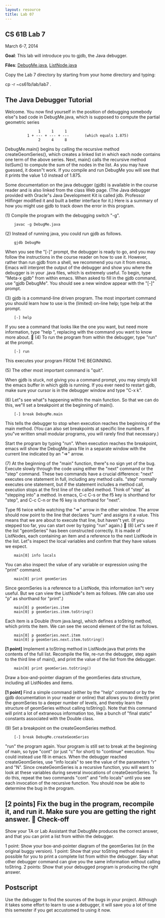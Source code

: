 ```yaml
---
layout: resource
title: Lab 07
---
```

CS 61B  Lab 7
-------------
March 6-7, 2014

**Goal**:  This lab will introduce you to gjdb, the Java debugger.

**Files**: <a href="DebugMe.java">DebugMe.java</a>, <a href="ListNode.java">ListNode.java</a>

Copy the Lab 7 directory by starting from your home directory and typing:

  cp -r ~cs61b/lab/lab7 .

The Java Debugger Tutorial
--------------------------
Welcome.  You now find yourself in the position of debugging somebody else"s
bad code in DebugMe.java, which is supposed to compute the partial geometric
series

                   1     1     1
              1 + --- + --- + ---       (which equals 1.875)
                   2     4     8

DebugMe.main() begins by calling the recursive method createGeomSeries(), which
creates a linked list in which each node contains one term of the above series.
Next, main() calls the recursive method listSum() to compute the sum of the
nodes in the list.  As you may have guessed, it doesn"t work.  If you compile
and run DebugMe you will see that it prints the value 1.0 instead of 1.875.

Some documentation on the java debugger (gjdb) is available in the course
reader and is also linked from the class Web page.  (The Java debugger provided
with Oracle"s Java Development Kit is called jdb.  Professor Hilfinger modified
it and built a better interface for it.)  Here is a summary of how you might
use gjdb to track down the error in this program.

(1)  Compile the program with the debugging switch "-g".

        javac -g DebugMe.java

(2)  Instead of running java, you could run gjdb as follows.

        gjdb DebugMe

When you see the "[-]" prompt, the debugger is ready to go, and you may
follow the instructions in the course reader on how to use it.  However, rather
than run gjdb from a shell, we recommend you run it from emacs.  Emacs will
interpret the output of the debugger and show you where the debugger is in your
.java files, which is extremely useful.  To begin, type "Meta-x gjdb" from
within emacs.  When asked to fill in the gjdb command, use "gjdb DebugMe".  You
should see a new window appear with the "[-]" prompt.

(3)  gjdb is a command-line driven program.  The most important command you
should learn how to use is the (limited) on-line help; type help at the prompt.

        [-] help

If you see a command that looks like the one you want, but need more
information, type "help <command>", replacing <command> with the command you
want to know more about.

(4)  To run the program from within the debugger, type "run" at the prompt.

        [-] run

This executes your program FROM THE BEGINNING.

(5)  The other most important command is "quit".

When gjdb is stuck, not giving you a command prompt, you may simply kill the
emacs buffer in which gjdb is running.  If you ever need to restart gjdb, make
sure your cursor is in the debugger window and type "C-x k".

(6)  Let"s see what"s happening within the main function.  So that we can do
this, we"ll set a breakpoint at the beginning of main().

        [-] break DebugMe.main

This tells the debugger to stop when execution reaches the beginning of the
main method.  (You can also set breakpoints at specific line numbers.  If
you"ve written small modular programs, you will rarely find that necessary.)

Start the program by typing "run".  When execution reaches the breakpoint,
emacs will show the DebugMe.java file in a separate window with the current
line indicated by an "=>" arrow.

(7)  At the beginning of the "main" function, there"s no sign yet of the bug.
Execute slowly through the code using either the "next" command or the "step"
command.  These two commands have a crucial difference:  "next" executes one
statement in full, including any method calls.  "step" normally executes one
statement, but if the statement includes a method call, execution stops at the
first line of the called method.  Think of "step" as "stepping into" a method.
In emacs, C-c C-s or the f5 key is shorthand for "step", and C-c C-n or the f6
key is shorthand for "next".

Type f6 twice while watching the "=>" arrow in the other window.  The arrow
should now point to the line that declares "sum" and assigns it a value.
This means that we are about to execute that line, but haven"t yet.
(If you stepped too far, you can start over by typing "run" again.)

(8)  Let"s see if the list "geomSeries" has been constructed correctly.  It is
made of ListNodes, each containing an item and a reference to the next ListNode
in the list.  Let"s inspect the local variables and confirm that they have
values we expect.

        main[0] info locals

You can also inspect the value of any variable or expression using the "print"
command.

        main[0] print geomSeries

Since geomSeries is a reference to a ListNode, this information isn"t very
useful.  But we can view the ListNode"s item as follows.  (We can also use "p"
as shorthand for "print".)

        main[0] p geomSeries.item
        main[0] p geomSeries.item.toString()

Each item is a Double (from java.lang), which defines a toString method, which
prints the item.  We can see the second element of the list as follows.

        main[0] p geomSeries.next.item
        main[0] p geomSeries.next.item.toString()

**[1 point]**  Implement a toString method in ListNode.java that prints the
contents of the full list.  Recompile the file, re-run the debugger, step again
to the third line of main(), and print the value of the list from the debugger.

        main[0] print geomSeries.toString()

Draw a box-and-pointer diagram of the geomSeries data structure, including all
ListNodes and items.

**[1 point]**  Find a simple command (either by the "help" command or by the gjdb
documentation in your reader or online) that allows you to directly print the
geomSeries to a deeper number of levels, and thereby learn the structure of
geomSeries without calling toString().  Note that this command will print a lot
of extraneous information too, like a bunch of "final static" constants
associated with the Double class.

(9)  Set a breakpoint on the createGeomSeries method.

        [-] break DebugMe.createGeomSeries

"run" the program again.  Your program is still set to break at the beginning
of main, so type "cont" (or just "c" for short) to "continue" execution.  You
could instead use f8 in emacs.  When the debugger reached createGeomSeries, use
"info locals" to see the value of the parameters "r" and "N".  Since
createGeomSeries is a recursive function, you will want to look at these
variables during several invocations of createGeomSeries.  To do this, repeat
the two commands "cont" and "info locals" until you see each invocation of the
recursive function.  You should now be able to determine the bug in the
program.

**[2 points]**  Fix the bug in the program, recompile it, and run it.  Make sure
you are getting the right answer.

Check-off
---------
Show your TA or Lab Assistant that DebugMe produces the correct answer, and
that you can print a list from within the debugger.

1 point:   Show your box-and-pointer diagram of the geomSeries list (in the
           original buggy version).
1 point:   Show that your toString method makes it possible for you to print
           a complete list from within the debugger.  Say what other debugger
           command can give you the same information without calling toString.
2 points:  Show that your debugged program is producing the right answer.

Postscript
----------
Use the debugger to find the sources of the bugs in your project.  Although it
takes some effort to learn to use a debugger, it will save you a lot of time
this semester if you get accustomed to using it now.
